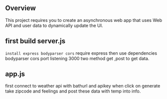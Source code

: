 
## Overview
This project requires you to create an asynchronous web app that uses Web API and user data to dynamically update the UI. 

## first build server.js 
`install express bodyparser cors`
require express then use dependencies bodyparser cors
port listening 3000
two method get ,post to get data.

## app.js
first connect to weather api with bathurl and apikey
when click on generate take zipcode and feelings
and post these data with temp into info.
